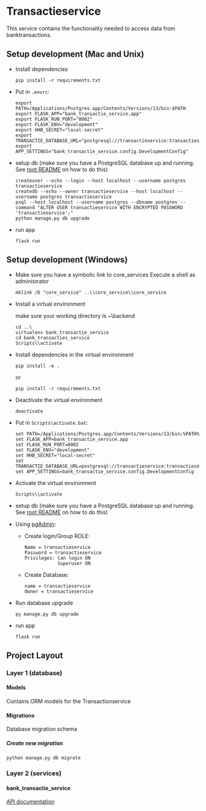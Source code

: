 # Transactieservice

This service contains the functionality needed to access data from banktransactions.
 
## Setup development (Mac and Unix)

- Install dependencies
    ```shell
    pip install -r requirements.txt
    ```

- Put in `.envrc`:
    ```shell
    export PATH=/Applications/Postgres.app/Contents/Versions/13/bin:$PATH
    export FLASK_APP="bank_transactie_service.app"
    export FLASK_RUN_PORT="8002"
    export FLASK_ENV="development"
    export HHB_SECRET="local-secret"
    export TRANSACTIE_DATABASE_URL="postgresql://transactieservice:transactieservice@localhost/transactieservice"
    export APP_SETTINGS="bank_transactie_service.config.DevelopmentConfig"
    ```

- setup db (make sure you have a PostgreSQL database up and running. See [root README](../../README.md) on how to do this)
    ```shell
    createuser --echo --login --host localhost --username postgres transactieservice
    createdb --echo --owner transactieservice --host localhost --username postgres transactieservice
    psql --host localhost --username postgres --dbname postgres --command "ALTER USER transactieservice WITH ENCRYPTED PASSWORD 'transactieservice';"
    python manage.py db upgrade
    ```

- run app
    ```shell script
    flask run
    ```


## Setup development (Windows)
- Make sure you have a symbolic link to core_services
    Execute a shell as administrator

    ```shell
    mklink /D "core_service" ..\\core_service\\core_service
    ```


- Install a virtual environment

    make sure your working directory is ~\backend

    ```shell
    cd ..\
    virtualenv bank_transactie_service
    cd bank_transacties_service
    Scripts\\activate
    ```

- Install dependencies in the virtual environment
    ```shell
    pip install -e .
    ```
    or
    ```shell
    pip install -r requirements.txt
    ```

- Deactivate the virtual environment
    ```shell
    deactivate
    ```

- Put in `Scripts\activate.bat`:
    ```shell
    set PATH=/Applications/Postgres.app/Contents/Versions/13/bin;%PATH%
    set FLASK_APP=bank_transactie_service.app
    set FLASK_RUN_PORT=8002
    set FLASK_ENV="development"
    set HHB_SECRET="local-secret"
    set TRANSACTIE_DATABASE_URL=postgresql://transactieservice:transactieservice@localhost/transactieservice
    set APP_SETTINGS=bank_transactie_service.config.DevelopmentConfig
    ```

- Activate the virtual environment
    ```shell
    Scripts\\activate
    ```

- setup db (make sure you have a PostgreSQL database up and running. See [root README](../../README.md) on how to do this)

- Using [pgAdmin](https://www.pgadmin.org/):
  - Create login/Group ROLE:
    ```text
    Name = transactieservice
    Password = transactieservice
    Privileges: Can login ON
                Superuser ON
    ```

  - Create Database:
    ```text
    name = transactieservice
    Owner = transactieservice
    ```

- Run database upgrade
    ```shell
    py manage.py db upgrade
    ```

- run app
    ```shell script
    flask run
    ```


## Project Layout

### Layer 1 (database)

#### Models
Contains ORM models for the Transactionservice

#### Migrations
Database migration schema

##### Create new migration
```shell script
python manage.py db migrate
```

### Layer 2 (services)

#### bank_transactie_service
[API documentation](docs/openapi.yaml)